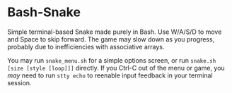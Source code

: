 # Bash-Snake

Simple terminal-based Snake made purely in Bash. Use W/A/S/D to move and Space to skip forward.
The game may slow down as you progress, probably due to inefficiencies with associative arrays.

You may run `snake_menu.sh` for a simple options screen, or run `snake.sh [size [style [loop]]]` directly.
If you Ctrl-C out of the menu or game, you *may* need to run `stty echo` to reenable input feedback in your terminal session.